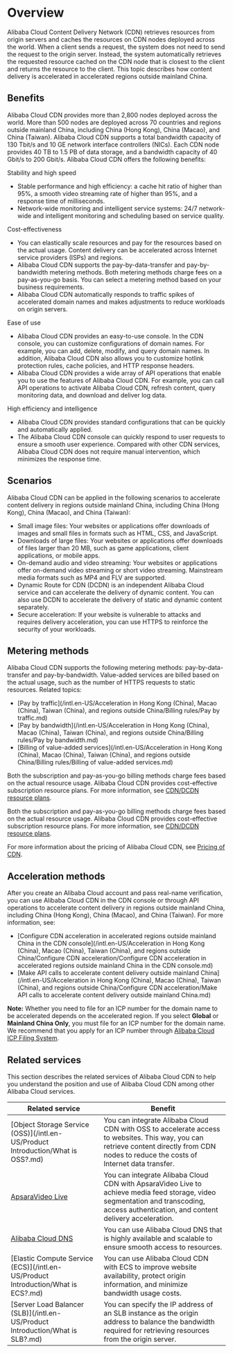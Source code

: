 # Overview

Alibaba Cloud Content Delivery Network \(CDN\) retrieves resources from origin servers and caches the resources on CDN nodes deployed across the world. When a client sends a request, the system does not need to send the request to the origin server. Instead, the system automatically retrieves the requested resource cached on the CDN node that is closest to the client and returns the resource to the client. This topic describes how content delivery is accelerated in accelerated regions outside mainland China.

## Benefits

Alibaba Cloud CDN provides more than 2,800 nodes deployed across the world. More than 500 nodes are deployed across 70 countries and regions outside mainland China, including China \(Hong Kong\), China \(Macao\), and China \(Taiwan\). Alibaba Cloud CDN supports a total bandwidth capacity of 130 Tbit/s and 10 GE network interface controllers \(NICs\). Each CDN node provides 40 TB to 1.5 PB of data storage, and a bandwidth capacity of 40 Gbit/s to 200 Gbit/s. Alibaba Cloud CDN offers the following benefits:

Stability and high speed

-   Stable performance and high efficiency: a cache hit ratio of higher than 95%, a smooth video streaming rate of higher than 95%, and a response time of milliseconds.
-   Network-wide monitoring and intelligent service systems: 24/7 network-wide and intelligent monitoring and scheduling based on service quality.

Cost-effectiveness

-   You can elastically scale resources and pay for the resources based on the actual usage. Content delivery can be accelerated across Internet service providers \(ISPs\) and regions.
-   Alibaba Cloud CDN supports the pay-by-data-transfer and pay-by-bandwidth metering methods. Both metering methods charge fees on a pay-as-you-go basis. You can select a metering method based on your business requirements.
-   Alibaba Cloud CDN automatically responds to traffic spikes of accelerated domain names and makes adjustments to reduce workloads on origin servers.

Ease of use

-   Alibaba Cloud CDN provides an easy-to-use console. In the CDN console, you can customize configurations of domain names. For example, you can add, delete, modify, and query domain names. In addition, Alibaba Cloud CDN also allows you to customize hotlink protection rules, cache policies, and HTTP response headers.
-   Alibaba Cloud CDN provides a wide array of API operations that enable you to use the features of Alibaba Cloud CDN. For example, you can call API operations to activate Alibaba Cloud CDN, refresh content, query monitoring data, and download and deliver log data.

High efficiency and intelligence

-   Alibaba Cloud CDN provides standard configurations that can be quickly and automatically applied.
-   The Alibaba Cloud CDN console can quickly respond to user requests to ensure a smooth user experience. Compared with other CDN services, Alibaba Cloud CDN does not require manual intervention, which minimizes the response time.

## Scenarios

Alibaba Cloud CDN can be applied in the following scenarios to accelerate content delivery in regions outside mainland China, including China \(Hong Kong\), China \(Macao\), and China \(Taiwan\):

-   Small image files: Your websites or applications offer downloads of images and small files in formats such as HTML, CSS, and JavaScript.
-   Downloads of large files: Your websites or applications offer downloads of files larger than 20 MB, such as game applications, client applications, or mobile apps.
-   On-demand audio and video streaming: Your websites or applications offer on-demand video streaming or short video streaming. Mainstream media formats such as MP4 and FLV are supported.
-   Dynamic Route for CDN \(DCDN\) is an independent Alibaba Cloud service and can accelerate the delivery of dynamic content. You can also use DCDN to accelerate the delivery of static and dynamic content separately.
-   Secure acceleration: If your website is vulnerable to attacks and requires delivery acceleration, you can use HTTPS to reinforce the security of your workloads.

## Metering methods

Alibaba Cloud CDN supports the following metering methods: pay-by-data-transfer and pay-by-bandwidth. Value-added services are billed based on the actual usage, such as the number of HTTPS requests to static resources. Related topics:

-   [Pay by traffic](/intl.en-US/Acceleration in Hong Kong (China), Macao (China), Taiwan (China), and regions outside China/Billing rules/Pay by traffic.md)
-   [Pay by bandwidth](/intl.en-US/Acceleration in Hong Kong (China), Macao (China), Taiwan (China), and regions outside China/Billing rules/Pay by bandwidth.md)
-   [Billing of value-added services](/intl.en-US/Acceleration in Hong Kong (China), Macao (China), Taiwan (China), and regions outside China/Billing rules/Billing of value-added services.md)

Both the subscription and pay-as-you-go billing methods charge fees based on the actual resource usage. Alibaba Cloud CDN provides cost-effective subscription resource plans. For more information, see [CDN/DCDN resource plans](https://common-buy.aliyun.com/?commodityCode=dcdnpaybag#/buy).

Both the subscription and pay-as-you-go billing methods charge fees based on the actual resource usage. Alibaba Cloud CDN provides cost-effective subscription resource plans. For more information, see [CDN/DCDN resource plans](https://common-buy-intl.aliyun.com/?commodityCode=%20cdn_bag_intl#/buy).

For more information about the pricing of Alibaba Cloud CDN, see [Pricing of CDN](https://www.alibabacloud.com/zh/product/cdn/pricing).

## Acceleration methods

After you create an Alibaba Cloud account and pass real-name verification, you can use Alibaba Cloud CDN in the CDN console or through API operations to accelerate content delivery in regions outside mainland China, including China \(Hong Kong\), China \(Macao\), and China \(Taiwan\). For more information, see:

-   [Configure CDN acceleration in accelerated regions outside mainland China in the CDN console](/intl.en-US/Acceleration in Hong Kong (China), Macao (China), Taiwan (China), and regions outside China/Configure CDN acceleration/Configure CDN acceleration in accelerated regions outside mainland China in the CDN console.md)
-   [Make API calls to accelerate content delivery outside mainland China](/intl.en-US/Acceleration in Hong Kong (China), Macao (China), Taiwan (China), and regions outside China/Configure CDN acceleration/Make API calls to accelerate content delivery outside mainland China.md)

**Note:** Whether you need to file for an ICP number for the domain name to be accelerated depends on the accelerated region. If you select **Global** or **Mainland China Only**, you must file for an ICP number for the domain name. We recommend that you apply for an ICP number through [Alibaba Cloud ICP Filing System](https://beian.aliyun.com/?spm=5176.8142029.388261.3.a0SCC3).

## Related services

This section describes the related services of Alibaba Cloud CDN to help you understand the position and use of Alibaba Cloud CDN among other Alibaba Cloud services.

|Related service|Benefit|
|---------------|-------|
|[Object Storage Service \(OSS\)](/intl.en-US/Product Introduction/What is OSS?.md)|You can integrate Alibaba Cloud CDN with OSS to accelerate access to websites. This way, you can retrieve content directly from CDN nodes to reduce the costs of Internet data transfer.|
|[ApsaraVideo Live](https://www.alibabacloud.com/help/zh/product/29949.htm)|You can integrate Alibaba Cloud CDN with ApsaraVideo Live to achieve media feed storage, video segmentation and transcoding, access authentication, and content delivery acceleration.|
|[Alibaba Cloud DNS](https://www.alibabacloud.com/help/zh/product/34269.htm)|You can use Alibaba Cloud DNS that is highly available and scalable to ensure smooth access to resources.|
|[Elastic Compute Service \(ECS\)](/intl.en-US/Product Introduction/What is ECS?.md)|You can use Alibaba Cloud CDN with ECS to improve website availability, protect origin information, and minimize bandwidth usage costs.|
|[Server Load Balancer \(SLB\)](/intl.en-US/Product Introduction/What is SLB?.md)|You can specify the IP address of an SLB instance as the origin address to balance the bandwidth required for retrieving resources from the origin server.|

